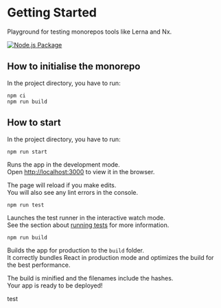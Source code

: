 # Getting Started

Playground for testing monorepos tools like Lerna and Nx.

[![Node.js Package](https://github.com/HarrisSidiropoulos/lerna-example/actions/workflows/publish.yml/badge.svg?branch=main)](https://github.com/HarrisSidiropoulos/lerna-example/actions/workflows/publish.yml)

## How to initialise the monorepo

In the project directory, you have to run:

```
npm ci
npm run build
```

## How to start

In the project directory, you have to run:

```
npm run start
```

Runs the app in the development mode.\
Open [http://localhost:3000](http://localhost:3000) to view it in the browser.

The page will reload if you make edits.\
You will also see any lint errors in the console.

```
npm run test
```

Launches the test runner in the interactive watch mode.\
See the section about [running tests](https://facebook.github.io/create-react-app/docs/running-tests) for more information.

```
npm run build
```

Builds the app for production to the `build` folder.\
It correctly bundles React in production mode and optimizes the build for the best performance.

The build is minified and the filenames include the hashes.\
Your app is ready to be deployed!

test
